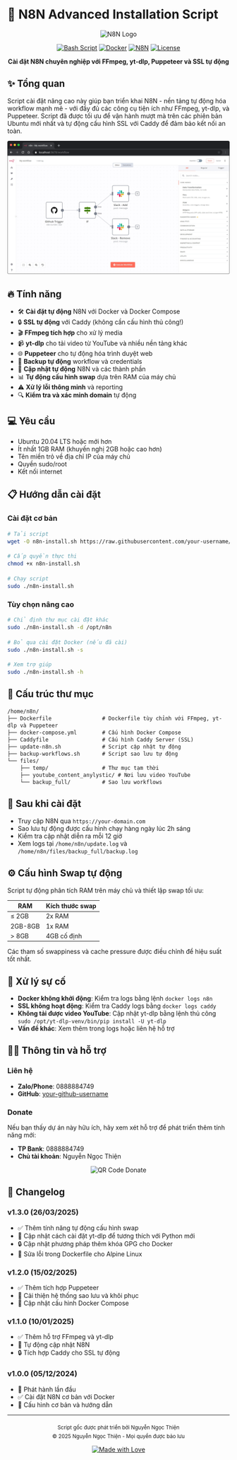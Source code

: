 # 🚀 N8N Advanced Installation Script

<div align="center">

![N8N Logo](https://n8n.io/favicon.ico) 

[![Bash Script](https://img.shields.io/badge/bash-script-brightgreen.svg)](https://www.gnu.org/software/bash/)
[![Docker](https://img.shields.io/badge/Docker-Ready-blue.svg)](https://www.docker.com/)
[![N8N](https://img.shields.io/badge/N8N-Workflow%20Automation-orange.svg)](https://n8n.io/)
[![License](https://img.shields.io/badge/license-MIT-green.svg)](LICENSE)

**Cài đặt N8N chuyên nghiệp với FFmpeg, yt-dlp, Puppeteer và SSL tự động**

</div>

## ✨ Tổng quan

Script cài đặt nâng cao này giúp bạn triển khai N8N - nền tảng tự động hóa workflow mạnh mẽ - với đầy đủ các công cụ tiện ích như FFmpeg, yt-dlp, và Puppeteer. Script đã được tối ưu để vận hành mượt mà trên các phiên bản Ubuntu mới nhất và tự động cấu hình SSL với Caddy để đảm bảo kết nối an toàn.

![Terminal Preview](https://raw.githubusercontent.com/n8n-io/n8n/master/assets/n8n-screenshot.png)

## 🔥 Tính năng

- 🛠️ **Cài đặt tự động** N8N với Docker và Docker Compose
- 🔒 **SSL tự động** với Caddy (không cần cấu hình thủ công!)
- 🎬 **FFmpeg tích hợp** cho xử lý media
- 📹 **yt-dlp** cho tải video từ YouTube và nhiều nền tảng khác
- 🌐 **Puppeteer** cho tự động hóa trình duyệt web
- 💾 **Backup tự động** workflow và credentials
- 🔄 **Cập nhật tự động** N8N và các thành phần
- 📊 **Tự động cấu hình swap** dựa trên RAM của máy chủ
- ⚠️ **Xử lý lỗi thông minh** và reporting
- 🔍 **Kiểm tra và xác minh domain** tự động

## 💻 Yêu cầu

- Ubuntu 20.04 LTS hoặc mới hơn
- Ít nhất 1GB RAM (khuyến nghị 2GB hoặc cao hơn)
- Tên miền trỏ về địa chỉ IP của máy chủ
- Quyền sudo/root
- Kết nối internet

## 📋 Hướng dẫn cài đặt

### Cài đặt cơ bản

```bash
# Tải script
wget -O n8n-install.sh https://raw.githubusercontent.com/your-username/n8n-installer/main/n8n-install.sh

# Cấp quyền thực thi
chmod +x n8n-install.sh

# Chạy script
sudo ./n8n-install.sh
```

### Tùy chọn nâng cao

```bash
# Chỉ định thư mục cài đặt khác
sudo ./n8n-install.sh -d /opt/n8n

# Bỏ qua cài đặt Docker (nếu đã cài)
sudo ./n8n-install.sh -s

# Xem trợ giúp
sudo ./n8n-install.sh -h
```

## 🔧 Cấu trúc thư mục

```
/home/n8n/
├── Dockerfile                # Dockerfile tùy chỉnh với FFmpeg, yt-dlp và Puppeteer
├── docker-compose.yml        # Cấu hình Docker Compose
├── Caddyfile                 # Cấu hình Caddy Server (SSL)
├── update-n8n.sh             # Script cập nhật tự động
├── backup-workflows.sh       # Script sao lưu tự động
└── files/
    ├── temp/                 # Thư mục tạm thời
    ├── youtube_content_anylystic/ # Nơi lưu video YouTube  
    └── backup_full/          # Sao lưu workflows
```

## 📌 Sau khi cài đặt

- Truy cập N8N qua `https://your-domain.com`
- Sao lưu tự động được cấu hình chạy hàng ngày lúc 2h sáng
- Kiểm tra cập nhật diễn ra mỗi 12 giờ 
- Xem logs tại `/home/n8n/update.log` và `/home/n8n/files/backup_full/backup.log`

## ⚙️ Cấu hình Swap tự động 

Script tự động phân tích RAM trên máy chủ và thiết lập swap tối ưu:

| RAM | Kích thước swap |
|-----|-----------------|
| ≤ 2GB | 2x RAM |
| 2GB-8GB | 1x RAM |
| > 8GB | 4GB cố định |

Các tham số swappiness và cache pressure được điều chỉnh để hiệu suất tốt nhất.

## 🚨 Xử lý sự cố

- **Docker không khởi động**: Kiểm tra logs bằng lệnh `docker logs n8n`
- **SSL không hoạt động**: Kiểm tra Caddy logs bằng `docker logs caddy`
- **Không tải được video YouTube**: Cập nhật yt-dlp bằng lệnh thủ công `sudo /opt/yt-dlp-venv/bin/pip install -U yt-dlp`
- **Vấn đề khác**: Xem thêm trong logs hoặc liên hệ hỗ trợ

## 👨‍💻 Thông tin và hỗ trợ

### Liên hệ

- **Zalo/Phone**: 0888884749
- **GitHub**: [your-github-username](https://github.com/your-username)

### Donate

Nếu bạn thấy dự án này hữu ích, hãy xem xét hỗ trợ để phát triển thêm tính năng mới:

- **TP Bank**: 0888884749
- **Chủ tài khoản**: Nguyễn Ngọc Thiện

<div align="center">
  <img src="https://raw.githubusercontent.com/your-username/n8n-installer/main/qrcode.png" alt="QR Code Donate" width="200">
</div>

## 📝 Changelog

### v1.3.0 (26/03/2025)
- ✅ Thêm tính năng tự động cấu hình swap
- 🔄 Cập nhật cách cài đặt yt-dlp để tương thích với Python mới
- 🔒 Cập nhật phương pháp thêm khóa GPG cho Docker
- 🐛 Sửa lỗi trong Dockerfile cho Alpine Linux

### v1.2.0 (15/02/2025)
- ✅ Thêm tích hợp Puppeteer
- 🔄 Cải thiện hệ thống sao lưu và khôi phục
- 🔧 Cập nhật cấu hình Docker Compose

### v1.1.0 (10/01/2025)
- ✅ Thêm hỗ trợ FFmpeg và yt-dlp
- 🔄 Tự động cập nhật N8N
- 🔒 Tích hợp Caddy cho SSL tự động

### v1.0.0 (05/12/2024)
- 🚀 Phát hành lần đầu
- ✅ Cài đặt N8N cơ bản với Docker
- 🔧 Cấu hình cơ bản và hướng dẫn

---

<div align="center">
  <p>
    <sub>Script gốc được phát triển bởi Nguyễn Ngọc Thiện</sub><br>
    <sub>© 2025 Nguyễn Ngọc Thiện - Mọi quyền được bảo lưu</sub>
  </p>
  
  [![Made with Love](https://img.shields.io/badge/Made%20with-❤️-red.svg)](https://github.com/your-username)
</div>
